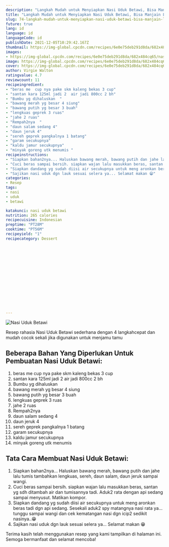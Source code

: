 ```yaml
---
description: "Langkah Mudah untuk Menyiapkan Nasi Uduk Betawi, Bisa Manjain Lidah"
title: "Langkah Mudah untuk Menyiapkan Nasi Uduk Betawi, Bisa Manjain Lidah"
slug: 74-langkah-mudah-untuk-menyiapkan-nasi-uduk-betawi-bisa-manjain-lidah
future: true
lang: id
language: id
languageCode: id
publishDate: 2021-12-05T10:29:42.167Z 
thumbnail: https://img-global.cpcdn.com/recipes/6e0e75deb291d8da/682x484cq65/nasi-uduk-betawi-foto-resep-utama.webp
images:
- https://img-global.cpcdn.com/recipes/6e0e75deb291d8da/682x484cq65/nasi-uduk-betawi-foto-resep-utama.webp
image: https://img-global.cpcdn.com/recipes/6e0e75deb291d8da/682x484cq65/nasi-uduk-betawi-foto-resep-utama.webp
cover: https://img-global.cpcdn.com/recipes/6e0e75deb291d8da/682x484cq65/nasi-uduk-betawi-foto-resep-utama.webp
author: Virgie Walton
ratingvalue: 4.7
reviewcount: 11
recipeingredient:
- "beras me  cup nya pake skm kaleng bekas 3 cup"
- "santan kara 125ml jadi 2  air jadi 800cc 2 bh"
- "Bumbu yg dihaluskan  "
- "bawang merah yg besar 4 siung"
- "bawang putih yg besar 3 buah"
- "lengkuas geprek 3 ruas"
- "jahe 2 ruas"
- "Rempah2nya  "
- "daun salam sedang 4"
- "daun jeruk 4"
- "sereh geprek pangkalnya 1 batang"
- "garam secukupnya"
- "kaldu jamur secukupnya"
- "minyak goreng utk menumis "
recipeinstructions:
- "Siapkan bahan2nya... Haluskan bawang merah, bawang putih dan jahe lalu tumis tambahkan lengkuas, sereh, daun salam, daun jeruk sampai wangi."
- "Cuci beras sampai bersih. siapkan wajan lalu masukkan beras, santan yg sdh ditambah air dan tumisannya tadi. Aduk2 rata dengan api sedang sampai menyusut. Matikan kompor."
- "Siapkan dandang yg sudah diisi air secukupnya untuk meng aronkan beras tadi dgn api sedang. Sesekali aduk2 spy matangnya nasi rata ya... tunggu sampai wangi dan cek kematangan nasi dgn icip2 sedikit nasinya..😁"
- "Sajikan nasi uduk dgn lauk sesuai selera ya... Selamat makan 😁"
categories:
- Resep
tags:
- nasi
- uduk
- betawi

katakunci: nasi uduk betawi 
nutrition: 265 calories
recipecuisine: Indonesian
preptime: "PT28M"
cooktime: "PT56M"
recipeyield: "1"
recipecategory: Dessert


     
    
    
    
    
    
    
    
    
    
    
      
    
---
```



![Nasi Uduk Betawi](https://img-global.cpcdn.com/recipes/6e0e75deb291d8da/682x484cq65/nasi-uduk-betawi-foto-resep-utama.webp)

Resep rahasia Nasi Uduk Betawi  sederhana dengan 4 langkahcepat dan mudah cocok sekali jika digunakan untuk menjamu tamu

<!--inarticleads1-->

## Beberapa Bahan Yang Diperlukan Untuk Pembuatan Nasi Uduk Betawi:

1. beras me  cup nya pake skm kaleng bekas 3 cup
1. santan kara 125ml jadi 2  air jadi 800cc 2 bh
1. Bumbu yg dihaluskan  
1. bawang merah yg besar 4 siung
1. bawang putih yg besar 3 buah
1. lengkuas geprek 3 ruas
1. jahe 2 ruas
1. Rempah2nya  
1. daun salam sedang 4
1. daun jeruk 4
1. sereh geprek pangkalnya 1 batang
1. garam secukupnya
1. kaldu jamur secukupnya
1. minyak goreng utk menumis 



<!--inarticleads2-->

## Tata Cara Membuat Nasi Uduk Betawi:

1. Siapkan bahan2nya... Haluskan bawang merah, bawang putih dan jahe lalu tumis tambahkan lengkuas, sereh, daun salam, daun jeruk sampai wangi.
1. Cuci beras sampai bersih. siapkan wajan lalu masukkan beras, santan yg sdh ditambah air dan tumisannya tadi. Aduk2 rata dengan api sedang sampai menyusut. Matikan kompor.
1. Siapkan dandang yg sudah diisi air secukupnya untuk meng aronkan beras tadi dgn api sedang. Sesekali aduk2 spy matangnya nasi rata ya... tunggu sampai wangi dan cek kematangan nasi dgn icip2 sedikit nasinya..😁
1. Sajikan nasi uduk dgn lauk sesuai selera ya... Selamat makan 😁




Terima kasih telah menggunakan resep yang kami tampilkan di halaman ini. Semoga bermanfaat dan selamat mencoba!
